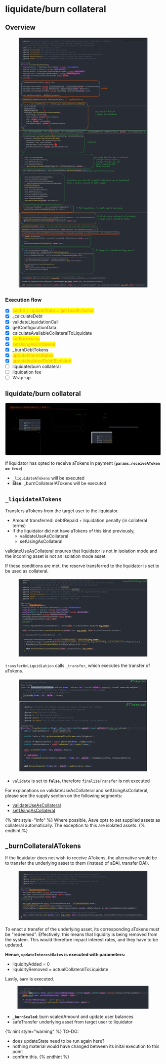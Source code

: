 # liquidate/burn collateral

## Overview

<figure><img src="../../.gitbook/assets/image (205).png" alt=""><figcaption></figcaption></figure>

### Execution flow

* [x] <mark style="color:orange;">cache + updateState + get health factor</mark>
* [x] \_calculateDebt
* [x] validateLiquidationCall
* [x] getConfigurationData
* [x] calculateAvailableCollateralToLiquidate
* [x] <mark style="color:orange;">setBorrowing</mark>
* [x] <mark style="color:orange;">setUsingAsCollateral</mark>
* [x] \_burnDebtTokens
* [x] <mark style="color:orange;">updateInterestRates</mark>
* [x] <mark style="color:orange;">updateIsolatedDebtIfIsolated</mark>
* [ ] liquidate/burn collateral
* [ ] liquidation fee
* [ ] Wrap-up

## liquidate/burn collateral

<img src="../../.gitbook/assets/file.excalidraw (1) (1).svg" alt="" class="gitbook-drawing">

If liquidator has opted to receive aTokens in payment (**`params.receiveAToken == true`**)

* `_liquidateATokens` will be executed
* **Else**: \_burnCollatearlATokens will be executed

## `_liquidateATokens`&#x20;

Transfers aTokens from the target user to the liquidator.&#x20;

* Amount transferred: debtRepaid + liquidation penalty  (in collateral terms)
* If the liquidator did not have aTokens of this kind previously,
  * validateUseAsCollateral
  * setUsingAsCollateral

validateUseAsCollateral ensures that liquidator is not in isolation mode and the incoming asset is not an isolation mode asset.&#x20;

If these conditions are met, the reserve transferred to the liquidator is set to be used as collateral.&#x20;

<figure><img src="../../.gitbook/assets/image (6) (3).png" alt=""><figcaption></figcaption></figure>

`transferOnLiquidiation` calls `_transfer`, which executes the transfer of aTokens.

<figure><img src="../../.gitbook/assets/image (2) (2).png" alt=""><figcaption></figcaption></figure>

* `validate` is set to **`false`**, therefore `finalizeTransfer` is not executed

For explanations on validateUseAsCollateral and setUsingAsCollateral, please see the supply section on the following segments:

* [validateUseAsCollateral](../supply/isfirstsupply/#validateuseascollateral)
* &#x20;[setUsingAsCollateral](../supply/isfirstsupply/#setusingascollateral)

{% hint style="info" %}
Where possible, Aave opts to set supplied assets as collateral automatically. The exception to this are isolated assets.&#x20;
{% endhint %}

## \_burnCollateralATokens

If the liquidator does not wish to receive ATokens, the alternative would be to transfer the underlying asset to them (instead of aDAI, transfer DAI).

<figure><img src="../../.gitbook/assets/image (1) (4).png" alt=""><figcaption></figcaption></figure>

To enact a transfer of the underlying asset, its corresponding aTokens must be "redeemed". Effectively, this means that liquidity is being removed from the system. This would therefore impact interest rates, and they have to be updated.&#x20;

**Hence, `updateInterestRates` is executed with parameters:**

* liquidityAdded = 0
* liquidityRemoved = actualCollateralToLiquidate

Lastly, **`burn`** is executed.&#x20;

<figure><img src="../../.gitbook/assets/image (3) (1).png" alt=""><figcaption></figcaption></figure>

* **`_burnScaled`**: burn scaledAmount and update user balances
* safeTransfer underlying asset from target user to liquidator

{% hint style="warning" %}
TO-DO:

* does updateState need to be run again here?
* nothing material would have changed between its inital execution to this point
* confirm this.
{% endhint %}
